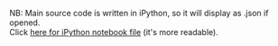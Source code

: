 NB: Main source code is written in iPython, so it will display as .json if opened.
<br />
Click <a href="http://nbviewer.ipython.org/github/dharmahound/datascience/blob/master/senate-network/senate-network.ipynb">here for iPython notebook file</a> (it's more readable).